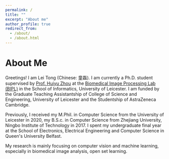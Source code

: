 ```yaml
---
permalink: /
title: ""
excerpt: "About me"
author_profile: true
redirect_from: 
  - /about/
  - /about.html
---
```


About Me
======
Greetings! I am Lei Tong (Chinese: 童磊). I am currently a Ph.D. student supervised by [Prof. Huiyu Zhou](https://www2.le.ac.uk/departments/informatics/people/huiyu-zhou) at the [Biomedical Image Processing Lab (BIPL)](https://sites.google.com/site/huiyujoe/) in the School of Informatics, University of Leicester. I am funded by the Graduate Teaching Assistantship of College of Science and Engineering, University of Leicester and the Studentship of AstraZeneca Cambridge.

Previously, I received my M.Phil. in Computer Science from the University of Leicester in 2020, my B.S.c. in Computer Science from Zhejiang University, Ningbo Institute of Technology in 2017. I spent my undergraduate final year at the School of Electronics, Electrical Engineering and Computer Science in Queen's University Belfast. 

My research is mainly focusing on computer vision and machine learning, especially in biomedical image analysis, open set learning.

